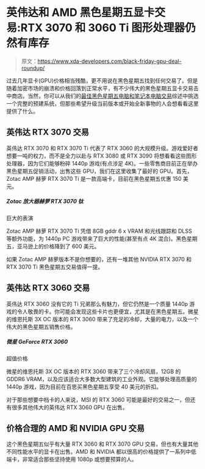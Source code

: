 # 英伟达和 AMD 黑色星期五显卡交易:RTX 3070 和 3060 Ti 图形处理器仍然有库存

> 原文：<https://www.xda-developers.com/black-friday-gpu-deal-roundup/>

过去几年显卡(GPU)价格相当残酷，更不用说在黑色星期五找到任何交易了。但是随着加密市场的崩溃和价格回落到正常水平，有不少伟大的黑色星期五显卡交易击中商店。当然，你可以从我们的[最佳黑色星期五电脑和笔记本电脑交易](https://www.xda-developers.com/best-black-friday-pc-gaming-deals/)综述中挑选一个完整的预建系统，但那些希望升级当前版本或开始全新事物的人会想看看这里提供了什么。

## 英伟达 RTX 3070 交易

英伟达 RTX 3070 和 RTX 3070 Ti 代表了 RTX 3060 的大规模升级。游戏爱好者想要一吨的权力，而不是全力以赴与 RTX 3080 或 RTX 3090 将想看看这些图形处理器，因为它们能够粉碎 1440p 游戏(有点涉足 4K)。一些零售商目前正在举办黑色星期五促销活动，出售这些 GPU，我们在这里收集了最好的 GPU。首先，Zotac AMP 赫萝 RTX 3070 Ti 是一款高端卡，目前在黑色星期五优惠 150 美元。

##### Zotac 放大器赫萝 RTX 3070 钛

巨大的表演

Zotac AMP 赫萝 RTX 3070 Ti 凭借 8GB gddr 6 x VRAM 和光线跟踪和 DLSS 等额外功能，为 1440p PC 游戏带来了巨大的性能(甚至有点 4K 混合)。黑色星期五，亚马逊上的价格降到了 600 美元。

如果 Zotac AMP 赫萝版本不是你想要的，还有一堆其他 NVIDIA RTX 3070 和 RTX 3070 Ti 黑色星期五交易值得一提。

## 英伟达 RTX 3060 交易

英伟达 RTX 3060 没有它的 Ti 兄弟那么有魅力，但它仍然是一个质量 1440p 游戏的令人敬畏的卡。你可能会发现这些卡片也更便宜，尤其是在黑色星期五。微星的维恩托斯 3X OC 版本的 RTX 3060 带来了充足的冷却，大量的电力，以及一个伟大的黑色星期五销售价格。

##### 微星 GeForce RTX 3060

超值价格

微星的维恩托斯 3X OC 版本的 RTX 3060 带来了三个冷却风扇，12GB 的 GDDR6 VRAM，以及应该适合大多数大型建筑的工业外观。它能够处理高质量的 1440p 游戏，因为目前在百思买黑色星期五享受 40 美元的折扣。

对于那些想要中档卡的人来说，MSI 的 RTX 3060 可能是最好的交易之一，但还有很多其他伟大的英伟达 RTX 3060 GPU 在出售。

## 价格合理的 AMD 和 NVIDIA GPU 交易

这个黑色星期五似乎有大量 RTX 3060 和 RTX 3070 GPU 交易，但也有大量其他不同性能水平的显卡在出售。AMD 和 NVIDIA 都以很高的价格提供了一系列中低端卡，非常适合那些坚持使用 1080p 或想要预算的人。